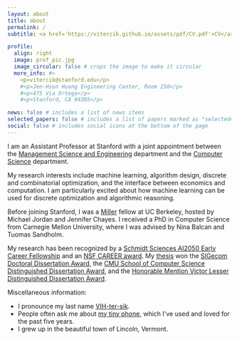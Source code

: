 ```yaml
---
layout: about
title: about
permalink: /
subtitle: <a href='https://vitercik.github.io/assets/pdf/CV.pdf'>CV</a>

profile:
  align: right
  image: prof_pic.jpg
  image_circular: false # crops the image to make it circular
  more_info: #>
    <p>vitercik@stanford.edu</p>
    #<p>Jen-Hsun Huang Engineering Center, Room 250</p>
    #<p>475 Via Ortega</p>
    #<p>Stanford, CA 94305</p>

news: false # includes a list of news items
selected_papers: false # includes a list of papers marked as "selected={true}"
social: false # includes social icons at the bottom of the page
---
```


I am an Assistant Professor at Stanford with a joint appointment
between the [Management Science and Engineering](https://msande.stanford.edu/) department
and the [Computer Science](https://cs.stanford.edu/) department.

My research interests include machine learning, algorithm design, discrete and combinatorial optimization,
and the interface between economics and computation. I am particularly excited about how machine learning can be used for discrete optimization and algorithmic reasoning.

Before joining Stanford, I was a [Miller](https://miller.berkeley.edu/)
fellow at UC Berkeley, hosted by Michael Jordan and Jennifer Chayes.
I received a PhD in Computer Science from Carnegie Mellon University,
where I was advised by Nina Balcan and Tuomas Sandholm.

My research has been recognized by a [Schmidt Sciences AI2050 Early Career Fellowship](https://www.schmidtsciences.org/schmidt-sciences-to-award-12-million-to-advance-research-on-beneficial-ai/) and an [NSF CAREER award](https://www.nsf.gov/awardsearch/showAward?AWD_ID=2338226&HistoricalAwards=false).
My [thesis](https://vitercik.github.io/assets/pdf/thesis.pdf) won the
	[SIGecom Doctoral Dissertation Award](https://www.sigecom.org/award-phd.html), the
	[CMU School of Computer Science Distinguished Dissertation Award](https://www.scs.cmu.edu/~scsfacts/dissertation.html), and the
		[Honorable Mention Victor Lesser Distinguished Dissertation Award](https://www.ifaamas.org/award-victorlesser.html).

Miscellaneous information:
- I pronounce my last name [VIH-ter-sik](https://vitercik.github.io/assets/audio/vitercik.mp3).
- People often ask me about [my tiny phone](https://www.unihertz.com/products/jelly-star?srsltid=AfmBOoonsT86Ne19yQTxCCgjhOhOtttLD_8lfFgsNtw41eYDSBkqmbUP), which I've used and loved for the past five years.
- I grew up in the beautiful town of Lincoln, Vermont.
